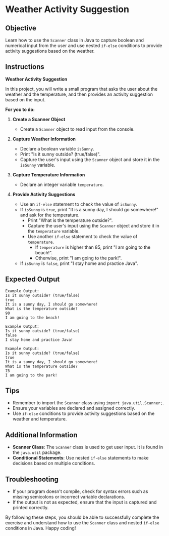 # Weather Activity Suggestion

## Objective
Learn how to use the `Scanner` class in Java to capture boolean and numerical input from the user and use nested `if-else` conditions to provide activity suggestions based on the weather.

## Instructions

**Weather Activity Suggestion**

In this project, you will write a small program that asks the user about the weather and the temperature, and then provides an activity suggestion based on the input.

**For you to do:**

1. **Create a Scanner Object**
   - Create a `Scanner` object to read input from the console.

2. **Capture Weather Information**
   - Declare a boolean variable `isSunny`.
   - Print "Is it sunny outside? (true/false)".
   - Capture the user's input using the `Scanner` object and store it in the `isSunny` variable.

3. **Capture Temperature Information**
   - Declare an integer variable `temperature`.

4. **Provide Activity Suggestions**
   - Use an `if-else` statement to check the value of `isSunny`.
   - If `isSunny` is `true`, print "It is a sunny day, I should go somewhere!" and ask for the temperature.
      - Print "What is the temperature outside?".
      - Capture the user's input using the `Scanner` object and store it in the `temperature` variable.
      - Use another `if-else` statement to check the value of `temperature`.
         - If `temperature` is higher than 85, print "I am going to the beach!".
         - Otherwise, print "I am going to the park!".
   - If `isSunny` is `false`, print "I stay home and practice Java".

## Expected Output
```
Example Output:
Is it sunny outside? (true/false)
true
It is a sunny day, I should go somewhere!
What is the temperature outside?
90
I am going to the beach!
```

```
Example Output:
Is it sunny outside? (true/false)
false
I stay home and practice Java!
```

```
Example Output:
Is it sunny outside? (true/false)
true
It is a sunny day, I should go somewhere!
What is the temperature outside?
75
I am going to the park!
```

## Tips
- Remember to import the `Scanner` class using `import java.util.Scanner;`.
- Ensure your variables are declared and assigned correctly.
- Use `if-else` conditions to provide activity suggestions based on the weather and temperature.

## Additional Information
- **Scanner Class**: The `Scanner` class is used to get user input. It is found in the `java.util` package.
- **Conditional Statements**: Use nested `if-else` statements to make decisions based on multiple conditions.

## Troubleshooting
- If your program doesn't compile, check for syntax errors such as missing semicolons or incorrect variable declarations.
- If the output is not as expected, ensure that the input is captured and printed correctly.

By following these steps, you should be able to successfully complete the exercise and understand how to use the `Scanner` class and nested `if-else` conditions in Java. Happy coding!

